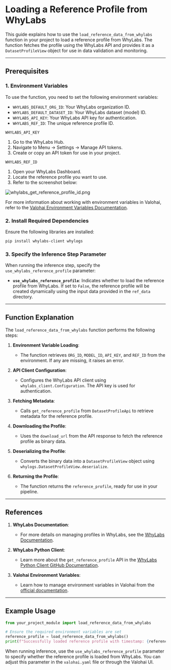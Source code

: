 # Loading a Reference Profile from WhyLabs

This guide explains how to use the `load_reference_data_from_whylabs` function in your project to load a reference profile from WhyLabs. The function fetches the profile using the WhyLabs API and provides it as a `DatasetProfileView` object for use in data validation and monitoring.

---

## Prerequisites

### 1. Environment Variables

To use the function, you need to set the following environment variables:

- `WHYLABS_DEFAULT_ORG_ID`: Your WhyLabs organization ID.
- `WHYLABS_DEFAULT_DATASET_ID`: Your WhyLabs dataset (model) ID.
- `WHYLABS_API_KEY`: Your WhyLabs API key for authentication.
- `WHYLABS_REF_ID`: The unique reference profile ID.

`WHYLABS_API_KEY`

1. Go to the WhyLabs Hub.
2. Navigate to Menu → Settings → Manage API tokens.
3. Create or copy an API token for use in your project.

`WHYLABS_REF_ID`

1. Open your WhyLabs Dashboard.
2. Locate the reference profile you want to use.
3. Refer to the screenshot below:

![whylabs_get_reference_profile_id.png](screenshots/whylabs_get_reference_profile_id.png)

For more information about working with environment variables in Valohai, refer to the [Valohai Environment Variables Documentation](https://docs.valohai.com/hc/en-us/articles/18704316176017-Environment-Variables).

### 2. Install Required Dependencies

Ensure the following libraries are installed:

```bash
pip install whylabs-client whylogs
```

### 3. Specify the Inference Step Parameter

When running the inference step, specify the `use_whylabs_reference_profile` parameter:

- **`use_whylabs_reference_profile`**: Indicates whether to load the reference profile from WhyLabs. If set to `False`, the reference profile will be created dynamically using the input data provided in the `ref_data` directory.

---

## Function Explanation

The `load_reference_data_from_whylabs` function performs the following steps:

1. **Environment Variable Loading**:

   - The function retrieves `ORG_ID`, `MODEL_ID`, `API_KEY`, and `REF_ID` from the environment. If any are missing, it raises an error.

2. **API Client Configuration**:

   - Configures the WhyLabs API client using `whylabs_client.Configuration`. The API key is used for authentication.

3. **Fetching Metadata**:

   - Calls `get_reference_profile` from `DatasetProfileApi` to retrieve metadata for the reference profile.

4. **Downloading the Profile**:

   - Uses the `download_url` from the API response to fetch the reference profile as binary data.

5. **Deserializing the Profile**:

   - Converts the binary data into a `DatasetProfileView` object using `whylogs.DatasetProfileView.deserialize`.

6. **Returning the Profile**:
   - The function returns the `reference_profile`, ready for use in your pipeline.

---

## References

1. **WhyLabs Documentation**:

   - For more details on managing profiles in WhyLabs, see the [WhyLabs Documentation](https://docs.whylabs.ai/docs/overview-profiles).

2. **WhyLabs Python Client**:

   - Learn more about the `get_reference_profile` API in the [WhyLabs Python Client GitHub Documentation](https://github.com/whylabs/whylabs-client-python/blob/mainline/docs/DatasetProfileApi.md#get_reference_profile).

3. **Valohai Environment Variables**:
   - Learn how to manage environment variables in Valohai from the [official documentation](https://docs.valohai.com/hc/en-us/articles/18704316176017-Environment-Variables).

---

## Example Usage

```python
from your_project_module import load_reference_data_from_whylabs

# Ensure the required environment variables are set
reference_profile = load_reference_data_from_whylabs()
print(f"Successfully loaded reference profile with timestamp: {reference_profile.dataset_timestamp}")
```

When running inference, use the `use_whylabs_reference_profile` parameter to specify whether the reference profile is loaded from WhyLabs. You can adjust this parameter in the `valohai.yaml` file or through the Valohai UI.

